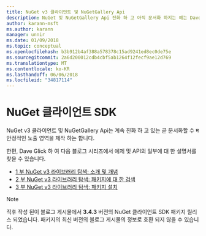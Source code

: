 ```yaml
---
title: NuGet v3 클라이언트 및 NuGetGallery Api
description: NuGet 및 NuGetGallery Api 진화 하 고 아직 문서화 하지는 예는 Dave Glick 블로그에서 제공 됩니다.
author: karann-msft
ms.author: karann
manager: unnir
ms.date: 01/09/2018
ms.topic: conceptual
ms.openlocfilehash: b3b912b4af388a578378c15ad9241ed8ec0de75e
ms.sourcegitcommit: 2a6d200012cdb4cbf5ab1264f12fecf9ae12d769
ms.translationtype: MT
ms.contentlocale: ko-KR
ms.lasthandoff: 06/06/2018
ms.locfileid: "34817114"
---
```

# <a name="nuget-client-sdk"></a>NuGet 클라이언트 SDK

NuGet v3 클라이언트 및 NuGetGallery Api는 계속 진화 하 고 있는 곧 문서화할 수 म 안정적인 노출 영역을 제작 하는 합니다.

한편, Dave Glick 하 여 다음 블로그 시리즈에서 예제 및 API의 일부에 대 한 설명서를 찾을 수 있습니다.

- [1 부 NuGet v3 라이브러리 탐색: 소개 및 개념](http://daveaglick.com/posts/exploring-the-nuget-v3-libraries-part-1)
- [2 부 NuGet v3 라이브러리 탐색: 패키지에 대 한 검색](http://daveaglick.com/posts/exploring-the-nuget-v3-libraries-part-2)
- [3 부 NuGet v3 라이브러리 탐색: 패키지 설치](http://daveaglick.com/posts/exploring-the-nuget-v3-libraries-part-3)

> [!Note]
> 직후 작성 된이 블로그 게시물에서 **3.4.3** 버전의 NuGet 클라이언트 SDK 패키지 릴리스 되었습니다.
> 패키지의 최신 버전의 블로그 게시물의 정보로 호환 되지 않을 수 있습니다.

